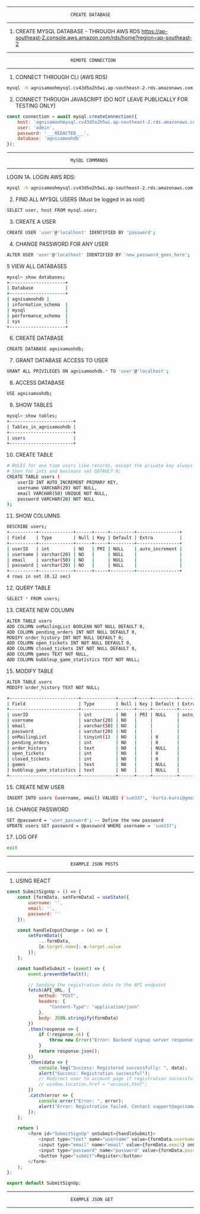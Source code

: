 
___________________________________________________________________________

                            CREATE DATABASE
___________________________________________________________________________


1. CREATE MYSQL DATABASE - THROUGH AWS RDS
https://ap-southeast-2.console.aws.amazon.com/rds/home?region=ap-southeast-2


___________________________________________________________________________

                            REMOTE CONNECTION
___________________________________________________________________________


1. CONNECT THROUGH CLI (AWS RDS)
```bash
mysql -h agnisamoohmysql.cv43d5o2h5wi.ap-southeast-2.rds.amazonaws.com -u admin -p
```


2. CONNECT THROUGH JAVASCRIPT (DO NOT LEAVE PUBLICALLY FOR TESTING ONLY)
```javascript
const connection = await mysql.createConnection({
    host: 'agnisamoohmysql.cv43d5o2h5wi.ap-southeast-2.rds.amazonaws.com',
    user: 'admin',
    password: '___REDACTED___',
    database: 'agnisamoohdb'
});
```


___________________________________________________________________________

                            MySQL COMMANDS
___________________________________________________________________________

LOGIN
1A. LOGIN AWS RDS:
```bash
mysql -h agnisamoohmysql.cv43d5o2h5wi.ap-southeast-2.rds.amazonaws.com -u admin -p
```

2. FIND ALL MYSQL USERS (Must be logged in as root)
```bash
SELECT user, host FROM mysql.user;
```

3. CREATE A USER
```bash
CREATE USER 'user'@'localhost' IDENTIFIED BY 'password';
```

4. CHANGE PASSWORD FOR ANY USER
```bash
ALTER USER 'user'@'localhost' IDENTIFIED BY 'new_password_goes_here';
```

5 VIEW ALL DATABASES
```bash
mysql> show databases;
+---------------------+
| Database            |
+---------------------+
| agnisamoohdb |
| information_schema  |
| mysql               |
| performance_schema  |
| sys                 |
+---------------------+
```

6. CREATE DATABASE
```bash
CREATE DATABASE agnisamoohdb;
```

7. GRANT DATABASE ACCESS TO USER
```bash
GRANT ALL PRIVILEGES ON agnisamoohdb.* TO 'user'@'localhost';
```

8. ACCESS DATABASE
```bash
USE agnisamoohdb;
```

9. SHOW TABLES
```bash
mysql> show tables;
+------------------------+
| Tables_in_agnisamoohdb |
+------------------------+
| users                  |
+------------------------+
```

10. CREATE TABLE
```bash
# RULES for one time users like records, except the private key always try to set NOT NULL, so you cannot have null entries
# then for ints and booleans set DEFAULT 0;
CREATE TABLE users (
    userID INT AUTO_INCREMENT PRIMARY KEY,
    username VARCHAR(20) NOT NULL,
    email VARCHAR(50) UNIQUE NOT NULL,
    password VARCHAR(20) NOT NULL
);
```

11. SHOW COLUMNS
```bash
DESCRIBE users;
+----------+-------------+------+-----+---------+----------------+
| Field    | Type        | Null | Key | Default | Extra          |
+----------+-------------+------+-----+---------+----------------+
| userID   | int         | NO   | PRI | NULL    | auto_increment |
| username | varchar(20) | NO   |     | NULL    |                |
| email    | varchar(50) | NO   |     | NULL    |                |
| password | varchar(20) | NO   |     | NULL    |                |
+----------+-------------+------+-----+---------+----------------+
4 rows in set (0.12 sec)
```

12. QUERY TABLE
```bash
SELECT * FROM users;
```

13. CREATE NEW COLUMN
```bash
ALTER TABLE users
ADD COLUMN onMailingList BOOLEAN NOT NULL DEFAULT 0,
ADD COLUMN pending_orders INT NOT NULL DEFAULT 0,
MODIFY order_history INT NOT NULL DEFAULT 0;
ADD COLUMN open_tickets INT NOT NULL DEFAULT 0,
ADD COLUMN closed_tickets INT NOT NULL DEFAULT 0,
ADD COLUMN games TEXT NOT NULL,
ADD COLUMN bubbleup_game_statistics TEXT NOT NULL;
```

15. MODIFY TABLE
```bash
ALTER TABLE users
MODIFY order_history TEXT NOT NULL;
```
```bash
+--------------------------+-------------+------+-----+---------+----------------+
| Field                    | Type        | Null | Key | Default | Extra          |
+--------------------------+-------------+------+-----+---------+----------------+
| userID                   | int         | NO   | PRI | NULL    | auto_increment |
| username                 | varchar(20) | NO   |     |         |                |
| email                    | varchar(50) | NO   |     |         |                |
| password                 | varchar(20) | NO   |     |         |                |
| onMailingList            | tinyint(1)  | NO   |     | 0       |                |
| pending_orders           | int         | NO   |     | 0       |                |
| order_history            | text        | NO   |     | NULL    |                |
| open_tickets             | int         | NO   |     | 0       |                |
| closed_tickets           | int         | NO   |     | 0       |                |
| games                    | text        | NO   |     | NULL    |                |
| bubbleup_game_statistics | text        | NO   |     | NULL    |                |
+--------------------------+-------------+------+-----+---------+----------------+
```

15. CREATE NEW USER
```bash
INSERT INTO users (username, email) VALUES ('sum337', 'kurta.kursi@gmail.com');
```

16. CHANGE PASSWORD
```bash
SET @password = 'user_password'; -- Define the new password
UPDATE users SET password = @password WHERE username = 'sum337';
```

17. LOG OFF
```bash
exit
```

___________________________________________________________________________

                            EXAMPLE JSON POSTS
___________________________________________________________________________


1. USING REACT
```javascript
const SubmitSignUp = () => {
    const [formData, setFormData] = useState({
        username: '',
        email: '',
        password: ''
    });

    const handleInputChange = (e) => {
        setFormData({
            ...formData,
            [e.target.name]: e.target.value
        });
    };

    const handleSubmit = (event) => {
        event.preventDefault();

        // Sending the registration data to the API endpoint
        fetch(API_URL, {
            method: "POST",
            headers: {
                "Content-Type": "application/json"
            },
            body: JSON.stringify(formData)
        })
        .then(response => {
            if (!response.ok) {
                throw new Error("Error: Backend signup server response was not ok");
            }
            return response.json();
        })
        .then(data => {
            console.log("Success: Registered successfully: ", data);
            alert("Success: Registration successful");
            // Redirect user to account page if registration successful
            // window.location.href = "account.html";
        })
        .catch(error => {
            console.error("Error: ", error);
            alert("Error: Registration failed. Contact support@agnisamooh.com");
        });
    };

    return (
        <form id="SubmitSignUp" onSubmit={handleSubmit}>
            <input type="text" name="username" value={formData.username} onChange={handleInputChange} />
            <input type="email" name="email" value={formData.email} onChange={handleInputChange} />
            <input type="password" name="password" value={formData.password} onChange={handleInputChange} />
            <button type="submit">Register</button>
        </form>
    );
};

export default SubmitSignUp;
```

___________________________________________________________________________

                            EXAMPLE JSON GET
___________________________________________________________________________
